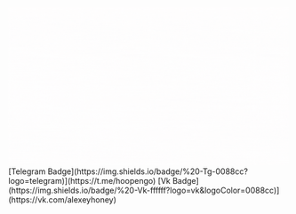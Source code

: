<img src="/hi, im hoopengo.gif" />
[Telegram Badge](https://img.shields.io/badge/%20-Tg-0088cc?logo=telegram)](https://t.me/hoopengo) [Vk Badge](https://img.shields.io/badge/%20-Vk-ffffff?logo=vk&logoColor=0088cc)](https://vk.com/alexeyhoney)
